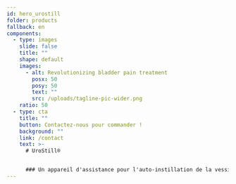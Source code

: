 ```yaml
---
id: hero_urostill
folder: products
fallback: en
components:
  - type: images
    slide: false
    title: ""
    shape: default
    images:
      - alt: Revolutionizing bladder pain treatment
        posx: 50
        posy: 50
        text: ""
        src: /uploads/tagline-pic-wider.png
    ratio: 50
  - type: cta
    title: ""
    button: Contactez-nous pour commander !
    background: ""
    link: /contact
    text: >-
      # UroStill®


      ### Un appareil d'assistance pour l'auto-instillation de la vessie. Développé principalement pour les patientes souffrant de cystite interstitielle/syndrome de la vessie douleuruse (CI/SVD). UroStill® comprend également UroDapter®
---
```

